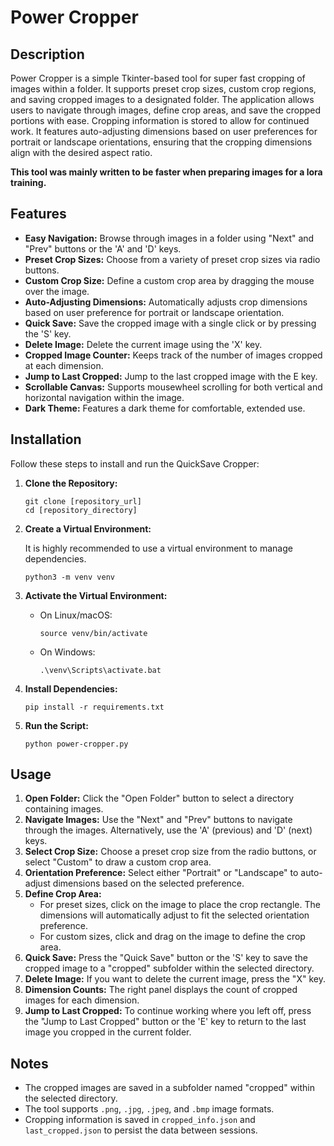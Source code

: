 # Power Cropper

## Description

Power Cropper is a simple Tkinter-based tool for super fast cropping of images within a folder. It supports preset crop sizes, custom crop regions, and saving cropped images to a designated folder. The application allows users to navigate through images, define crop areas, and save the cropped portions with ease. Cropping information is stored to allow for continued work. It features auto-adjusting dimensions based on user preferences for portrait or landscape orientations, ensuring that the cropping dimensions align with the desired aspect ratio.

__This tool was mainly written to be faster when preparing images for a lora training.__

## Features

-   **Easy Navigation:** Browse through images in a folder using "Next" and "Prev" buttons or the 'A' and 'D' keys.
-   **Preset Crop Sizes:** Choose from a variety of preset crop sizes via radio buttons.
-   **Custom Crop Size:** Define a custom crop area by dragging the mouse over the image.
-   **Auto-Adjusting Dimensions:** Automatically adjusts crop dimensions based on user preference for portrait or landscape orientation.
-   **Quick Save:** Save the cropped image with a single click or by pressing the 'S' key.
-   **Delete Image:** Delete the current image using the 'X' key.
-   **Cropped Image Counter:** Keeps track of the number of images cropped at each dimension.
-   **Jump to Last Cropped:** Jump to the last cropped image with the E key.
-   **Scrollable Canvas:** Supports mousewheel scrolling for both vertical and horizontal navigation within the image.
-   **Dark Theme:** Features a dark theme for comfortable, extended use.

## Installation

Follow these steps to install and run the QuickSave Cropper:

1.  **Clone the Repository:**

    ```
    git clone [repository_url]
    cd [repository_directory]
    ```

2.  **Create a Virtual Environment:**

    It is highly recommended to use a virtual environment to manage dependencies.

    ```
    python3 -m venv venv
    ```

3.  **Activate the Virtual Environment:**

    *   On Linux/macOS:

        ```
        source venv/bin/activate
        ```

    *   On Windows:

        ```
        .\venv\Scripts\activate.bat
        ```

4.  **Install Dependencies:**

    ```
    pip install -r requirements.txt
    ```

5.  **Run the Script:**

    ```
    python power-cropper.py
    ```

## Usage

1.  **Open Folder:** Click the "Open Folder" button to select a directory containing images.
2.  **Navigate Images:** Use the "Next" and "Prev" buttons to navigate through the images. Alternatively, use the 'A' (previous) and 'D' (next) keys.
3.  **Select Crop Size:** Choose a preset crop size from the radio buttons, or select "Custom" to draw a custom crop area.
4.  **Orientation Preference:** Select either "Portrait" or "Landscape" to auto-adjust dimensions based on the selected preference.
5.  **Define Crop Area:**
    *   For preset sizes, click on the image to place the crop rectangle. The dimensions will automatically adjust to fit the selected orientation preference.
    *   For custom sizes, click and drag on the image to define the crop area.
6.  **Quick Save:** Press the "Quick Save" button or the 'S' key to save the cropped image to a "cropped" subfolder within the selected directory.
7.  **Delete Image:** If you want to delete the current image, press the "X" key.
8.  **Dimension Counts:** The right panel displays the count of cropped images for each dimension.
9.  **Jump to Last Cropped:** To continue working where you left off, press the "Jump to Last Cropped" button or the 'E' key to return to the last image you cropped in the current folder.

## Notes

*   The cropped images are saved in a subfolder named "cropped" within the selected directory.
*   The tool supports `.png`, `.jpg`, `.jpeg`, and `.bmp` image formats.
*   Cropping information is saved in `cropped_info.json` and `last_cropped.json` to persist the data between sessions.

